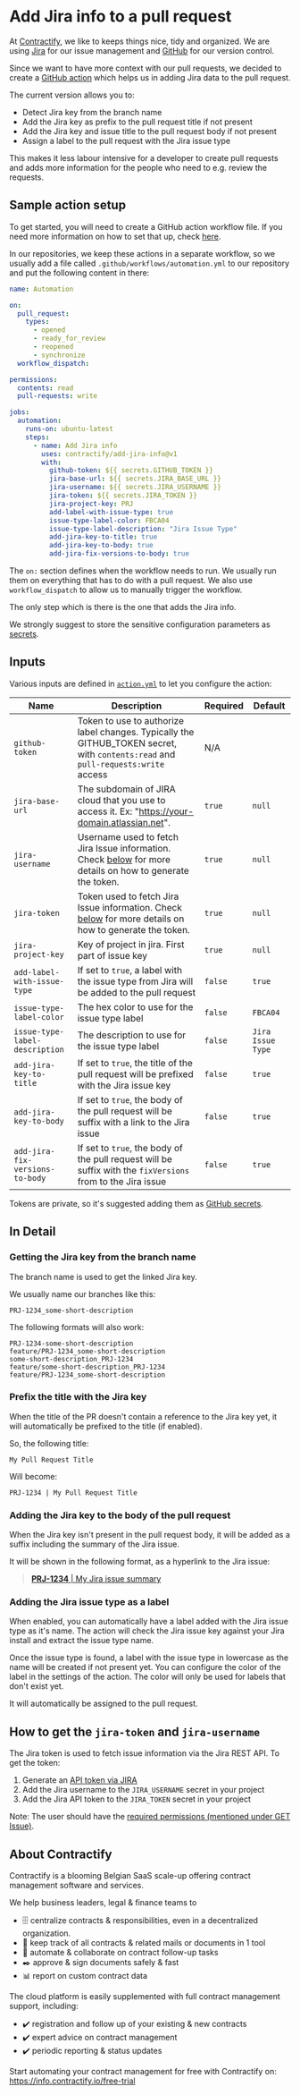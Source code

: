 # Add Jira info to a pull request

At [Contractify](https://contractify.io), we like to keeps things nice, tidy and
organized. We are using [Jira](https://www.atlassian.com/nl/software/jira) for
our issue management and [GitHub](https://www.github.com) for our version control.

Since we want to have more context with our pull requests, we decided to create
a [GitHub action](https://github.com/features/actions) which helps us in adding
Jira data to the pull request.

The current version allows you to:

- Detect Jira key from the branch name
- Add the Jira key as prefix to the pull request title if not present
- Add the Jira key and issue title to the pull request body if not present
- Assign a label to the pull request with the Jira issue type

This makes it less labour intensive for a developer to create pull requests and
adds more information for the people who need to e.g. review the requests.

## Sample action setup

To get started, you will need to create a GitHub action workflow file. If you
need more information on how to set that up, check
[here](https://docs.github.com/en/actions/quickstart).

In our repositories, we keep these actions in a separate workflow, so we usually
add a file called `.github/workflows/automation.yml` to our repository and put
the following content in there:

```yaml
name: Automation

on:
  pull_request:
    types:
      - opened
      - ready_for_review
      - reopened
      - synchronize
  workflow_dispatch:

permissions:
  contents: read
  pull-requests: write

jobs:
  automation:
    runs-on: ubuntu-latest
    steps:
      - name: Add Jira info
        uses: contractify/add-jira-info@v1
        with:
          github-token: ${{ secrets.GITHUB_TOKEN }}
          jira-base-url: ${{ secrets.JIRA_BASE_URL }}
          jira-username: ${{ secrets.JIRA_USERNAME }}
          jira-token: ${{ secrets.JIRA_TOKEN }}
          jira-project-key: PRJ
          add-label-with-issue-type: true
          issue-type-label-color: FBCA04
          issue-type-label-description: "Jira Issue Type"
          add-jira-key-to-title: true
          add-jira-key-to-body: true
          add-jira-fix-versions-to-body: true
```

The `on:` section defines when the workflow needs to run. We usually run them
on everything that has to do with a pull request. We also use
`workflow_dispatch` to allow us to manually trigger the workflow.

The only step which is there is the one that adds the Jira info.

We strongly suggest to store the sensitive configuration parameters as
[secrets](https://docs.github.com/en/actions/security-guides/encrypted-secrets).

## Inputs

Various inputs are defined in [`action.yml`](action.yml) to let you configure the action:

| Name                            | Description                                                                                                                                               | Required | Default           |
| ------------------------------- | --------------------------------------------------------------------------------------------------------------------------------------------------------- | -------- | ----------------- |
| `github-token`                  | Token to use to authorize label changes. Typically the GITHUB_TOKEN secret, with `contents:read` and `pull-requests:write` access                         | N/A      |
| `jira-base-url`                 | The subdomain of JIRA cloud that you use to access it. Ex: "https://your-domain.atlassian.net".                                                           | `true`   | `null`            |
| `jira-username`                 | Username used to fetch Jira Issue information. Check [below](#how-to-get-the-jira-token-and-jira-username) for more details on how to generate the token. | `true`   | `null`            |
| `jira-token`                    | Token used to fetch Jira Issue information. Check [below](#how-to-get-the-jira-token-and-jira-username) for more details on how to generate the token.    | `true`   | `null`            |
| `jira-project-key`              | Key of project in jira. First part of issue key                                                                                                           | `true`   | `null`            |
| `add-label-with-issue-type`     | If set to `true`, a label with the issue type from Jira will be added to the pull request                                                                 | `false`  | `true`            |
| `issue-type-label-color`        | The hex color to use for the issue type label                                                                                                             | `false`  | `FBCA04`          |
| `issue-type-label-description`  | The description to use for the issue type label                                                                                                           | `false`  | `Jira Issue Type` |
| `add-jira-key-to-title`         | If set to `true`, the title of the pull request will be prefixed with the Jira issue key                                                                  | `false`  | `true`            |
| `add-jira-key-to-body`          | If set to `true`, the body of the pull request will be suffix with a link to the Jira issue                                                               | `false`  | `true`            |
| `add-jira-fix-versions-to-body` | If set to `true`, the body of the pull request will be suffix with the `fixVersions` from to the Jira issue                                               | `false`  | `true`            |

Tokens are private, so it's suggested adding them as [GitHub secrets](https://help.github.com/en/actions/automating-your-workflow-with-github-actions/creating-and-using-encrypted-secrets).

## In Detail

### Getting the Jira key from the branch name

The branch name is used to get the linked Jira key.

We usually name our branches like this:

```
PRJ-1234_some-short-description
```

The following formats will also work:

```
PRJ-1234-some-short-description
feature/PRJ-1234_some-short-description
some-short-description_PRJ-1234
feature/some-short-description_PRJ-1234
feature/PRJ-1234_some-short-description
```

### Prefix the title with the Jira key

When the title of the PR doesn't contain a reference to the Jira key yet, it will
automatically be prefixed to the title (if enabled).

So, the following title:

```
My Pull Request Title
```

Will become:

```
PRJ-1234 | My Pull Request Title
```

### Adding the Jira key to the body of the pull request

When the Jira key isn't present in the pull request body, it will be added as a
suffix including the summary of the Jira issue.

It will be shown in the following format, as a hyperlink to the Jira issue:

> [**PRJ-1234** | My Jira issue summary](#)

### Adding the Jira issue type as a label

When enabled, you can automatically have a label added with the Jira issue type
as it's name. The action will check the Jira issue key against your Jira install
and extract the issue type name.

Once the issue type is found, a label with the issue type in lowercase as the
name will be created if not present yet. You can configure the color of the
label in the settings of the action. The color will only be used for labels that
don't exist yet.

It will automatically be assigned to the pull request.

## How to get the `jira-token` and `jira-username`

The Jira token is used to fetch issue information via the Jira REST API. To get the token:

1. Generate an [API token via JIRA](https://confluence.atlassian.com/cloud/api-tokens-938839638.html)
2. Add the Jira username to the `JIRA_USERNAME` secret in your project
3. Add the Jira API token to the `JIRA_TOKEN` secret in your project

Note: The user should have the [required permissions (mentioned under GET Issue)](https://developer.atlassian.com/cloud/jira/platform/rest/v3/?utm_source=%2Fcloud%2Fjira%2Fplatform%2Frest%2F&utm_medium=302#api-rest-api-3-issue-issueIdOrKey-get).

## About Contractify

Contractify is a blooming Belgian SaaS scale-up offering contract management software and services.

We help business leaders, legal & finance teams to

- 🗄️ centralize contracts & responsibilities, even in a decentralized organization.
- 📝 keep track of all contracts & related mails or documents in 1 tool
- 🔔 automate & collaborate on contract follow-up tasks
- ✒️ approve & sign documents safely & fast
- 📊 report on custom contract data

The cloud platform is easily supplemented with full contract management support, including:

- ✔️ registration and follow up of your existing & new contracts
- ✔️ expert advice on contract management
- ✔️ periodic reporting & status updates

Start automating your contract management for free with Contractify on:
https://info.contractify.io/free-trial
